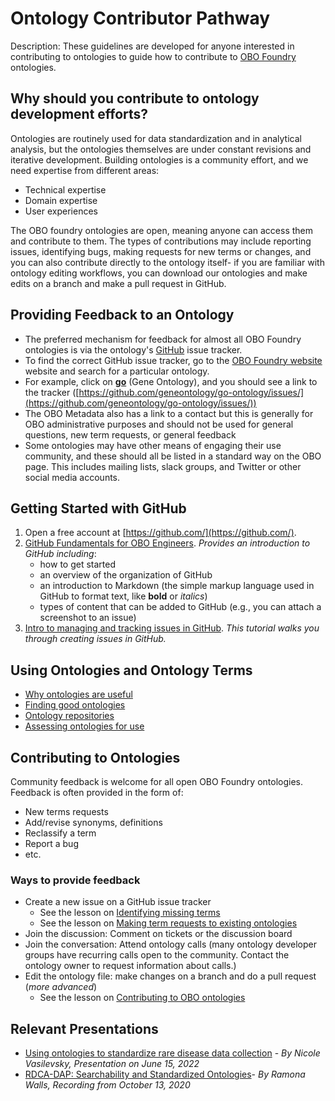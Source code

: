 # Ontology Contributor Pathway

Description: These guidelines are developed for anyone interested in contributing to ontologies to guide how to contribute to [OBO Foundry](https://obofoundry.org/) ontologies.

## Why should you contribute to ontology development efforts?

Ontologies are routinely used for data standardization and in analytical analysis, but the ontologies themselves are under constant revisions and iterative development. Building ontologies is a community effort, and we need expertise from different areas:

- Technical expertise
- Domain expertise
- User experiences

The OBO foundry ontologies are open, meaning anyone can access them and contribute to them. The types of contributions may include reporting issues, identifying bugs, making requests for new terms or changes, and you can also contribute directly to the ontology itself- if you are familiar with ontology editing workflows, you can download our ontologies and make edits on a branch and make a pull request in GitHub.

## Providing Feedback to an Ontology

- The preferred mechanism for feedback for almost all OBO Foundry ontologies is via the ontology's [GitHub](https://github.com/) issue tracker.
- To find the correct GitHub issue tracker, go to the [OBO Foundry website](https://obofoundry.org/) website and search for a particular ontology.
- For example, click on [**go**](https://obofoundry.org/ontology/go.html) (Gene Ontology), and you should see a link to the tracker ([https://github.com/geneontology/go-ontology/issues/](https://github.com/geneontology/go-ontology/issues/))
- The OBO Metadata also has a link to a contact but this is generally for OBO administrative purposes and should not be used for general questions, new term requests, or general feedback
- Some ontologies may have other means of engaging their use community, and these should all be listed in a standard way on the OBO page. This includes mailing lists, slack groups, and Twitter or other social media accounts.

## Getting Started with GitHub

1. Open a free account at [https://github.com/](https://github.com/).
1. [GitHub Fundamentals for OBO Engineers](https://oboacademy.github.io/obook/tutorial/github-fundamentals/). _Provides an introduction to GitHub including_:
   - how to get started
   - an overview of the organization of GitHub
   - an introduction to Markdown (the simple markup language used in GitHub to format text, like **bold** or _italics_)
   - types of content that can be added to GitHub (e.g., you can attach a screenshot to an issue)
1. [Intro to managing and tracking issues in GitHub](https://oboacademy.github.io/obook/tutorial/github-issues/). _This tutorial walks you through creating issues in GitHub._

## Using Ontologies and Ontology Terms

- [Why ontologies are useful](https://oboacademy.github.io/obook/lesson/ontology-term-use/#1-why-ontologies-are-useful)
- [Finding good ontologies](https://oboacademy.github.io/obook/lesson/ontology-term-use/#2-finding-good-ontologies)
- [Ontology repositories](https://oboacademy.github.io/obook/lesson/ontology-term-use/#3-ontology-repositories)
- [Assessing ontologies for use](https://oboacademy.github.io/obook/lesson/ontology-term-use/#4-assessing-ontologies-for-use)

## Contributing to Ontologies

Community feedback is welcome for all open OBO Foundry ontologies. Feedback is often provided in the form of:

- New terms requests
- Add/revise synonyms, definitions
- Reclassify a term
- Report a bug
- etc.

### Ways to provide feedback

- Create a new issue on a GitHub issue tracker
  - See the lesson on [Identifying missing terms](https://oboacademy.github.io/obook/lesson/ontology-term-use/#6-identifying-missing-terms)
  - See the lesson on [Making term requests to existing ontologies](https://oboacademy.github.io/obook/lesson/ontology-term-use/#7-making-term-requests-to-existing-ontologies)
- Join the discussion: Comment on tickets or the discussion board
- Join the conversation: Attend ontology calls (many ontology developer groups have recurring calls open to the community. Contact the ontology owner to request information about calls.)
- Edit the ontology file: make changes on a branch and do a pull request (_more advanced_)
  - See the lesson on [Contributing to OBO ontologies](https://oboacademy.github.io/obook/lesson/contributing-to-obo-ontologies/)

## Relevant Presentations

- [Using ontologies to standardize rare disease data collection](https://docs.google.com/presentation/d/1IpSW_X5hHSwLU_p4n-74QQSFD2vgk43ZvaOyxgmGNd4/edit#slide=id.p) - _By Nicole Vasilevsky, Presentation on June 15, 2022_
- [RDCA-DAP: Searchability and Standardized Ontologies](https://www.youtube.com/watch?v=3y74zfNU3pw)- _By Ramona Walls, Recording from October 13, 2020_
